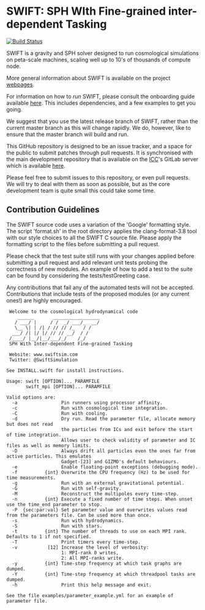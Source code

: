 SWIFT: SPH WIth Fine-grained inter-dependent Tasking
====================================================

[![Build Status](https://gitlab.cosma.dur.ac.uk/jenkins/job/GNU%20SWIFT%20build/badge/icon)](https://gitlab.cosma.dur.ac.uk/jenkins/job/GNU%20SWIFT%20build/)

SWIFT is a gravity and SPH solver designed to run cosmological simulations
on peta-scale machines, scaling well up to 10's of thousands of compute
node.

More general information about SWIFT is available on the project
[webpages](http://www.swiftsim.com).

For information on how to _run_ SWIFT, please consult the onboarding guide
available [here](http://www.swiftsim.com/onboarding.pdf). This includes
dependencies, and a few examples to get you going.

We suggest that you use the latest release branch of SWIFT, rather than the
current master branch as this will change rapidly. We do, however, like to
ensure that the master branch will build and run.

This GitHub repository is designed to be an issue tracker, and a space for
the public to submit patches through pull requests. It is synchronised with
the main development repository that is available on the
[ICC](http://icc.dur.ac.uk)'s GitLab server which is available
[here](https://gitlab.cosma.dur.ac.uk/swift/swiftsim).

Please feel free to submit issues to this repository, or even pull
requests. We will try to deal with them as soon as possible, but as the
core development team is quite small this could take some time.

Contribution Guidelines
-----------------------

The SWIFT source code uses a variation of the 'Google' formatting style.
The script 'format.sh' in the root directory applies the clang-format-3.8
tool with our style choices to all the SWIFT C source file. Please apply
the formatting script to the files before submitting a pull request.

Please check that the test suite still runs with your changes applied before
submitting a pull request and add relevant unit tests probing the correctness
of new modules. An example of how to add a test to the suite can be found by
considering the tests/testGreeting case.

Any contributions that fail any of the automated tests will not be accepted.
Contributions that include tests of the proposed modules (or any current ones!)
are highly encouraged.

```
 Welcome to the cosmological hydrodynamical code
    ______       _________________
   / ___/ |     / /  _/ ___/_  __/
   \__ \| | /| / // // /_   / /   
  ___/ /| |/ |/ // // __/  / /    
 /____/ |__/|__/___/_/    /_/     
 SPH With Inter-dependent Fine-grained Tasking

 Website: www.swiftsim.com
 Twitter: @SwiftSimulation

See INSTALL.swift for install instructions.

Usage: swift [OPTION]... PARAMFILE
       swift_mpi [OPTION]... PARAMFILE

Valid options are:
  -a                Pin runners using processor affinity.
  -c                Run with cosmological time integration.
  -C                Run with cooling.
  -d                Dry run. Read the parameter file, allocate memory but does not read
                    the particles from ICs and exit before the start of time integration.
                    Allows user to check validity of parameter and IC files as well as memory limits.
  -D                Always drift all particles even the ones far from active particles. This emulates
                    Gadget-[23] and GIZMO's default behaviours.
  -e                Enable floating-point exceptions (debugging mode).
  -f          {int} Overwrite the CPU frequency (Hz) to be used for time measurements.
  -g                Run with an external gravitational potential.
  -G                Run with self-gravity.
  -M                Reconstruct the multipoles every time-step.
  -n          {int} Execute a fixed number of time steps. When unset use the time_end parameter to stop.
  -P  {sec:par:val} Set parameter value and overwrites values read from the parameters file. Can be used more than once.
  -s                Run with hydrodynamics.
  -S                Run with stars.
  -t          {int} The number of threads to use on each MPI rank. Defaults to 1 if not specified.
  -T                Print timers every time-step.
  -v           [12] Increase the level of verbosity:
                    1: MPI-rank 0 writes,
                    2: All MPI-ranks write.
  -y          {int} Time-step frequency at which task graphs are dumped.
  -Y          {int} Time-step frequency at which threadpool tasks are dumped.
  -h                Print this help message and exit.

See the file examples/parameter_example.yml for an example of parameter file.
```
